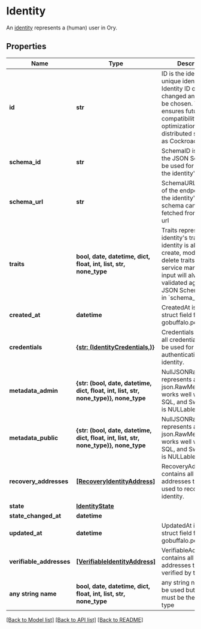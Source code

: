 # Identity

An [identity](https://www.ory.sh/docs/kratos/concepts/identity-user-model) represents a (human) user in Ory.

## Properties
Name | Type | Description | Notes
------------ | ------------- | ------------- | -------------
**id** | **str** | ID is the identity&#39;s unique identifier.  The Identity ID can not be changed and can not be chosen. This ensures future compatibility and optimization for distributed stores such as CockroachDB. | 
**schema_id** | **str** | SchemaID is the ID of the JSON Schema to be used for validating the identity&#39;s traits. | 
**schema_url** | **str** | SchemaURL is the URL of the endpoint where the identity&#39;s traits schema can be fetched from.  format: url | 
**traits** | **bool, date, datetime, dict, float, int, list, str, none_type** | Traits represent an identity&#39;s traits. The identity is able to create, modify, and delete traits in a self-service manner. The input will always be validated against the JSON Schema defined in &#x60;schema_url&#x60;. | 
**created_at** | **datetime** | CreatedAt is a helper struct field for gobuffalo.pop. | [optional] 
**credentials** | [**{str: (IdentityCredentials,)}**](IdentityCredentials.md) | Credentials represents all credentials that can be used for authenticating this identity. | [optional] 
**metadata_admin** | **{str: (bool, date, datetime, dict, float, int, list, str, none_type)}, none_type** | NullJSONRawMessage represents a json.RawMessage that works well with JSON, SQL, and Swagger and is NULLable- | [optional] 
**metadata_public** | **{str: (bool, date, datetime, dict, float, int, list, str, none_type)}, none_type** | NullJSONRawMessage represents a json.RawMessage that works well with JSON, SQL, and Swagger and is NULLable- | [optional] 
**recovery_addresses** | [**[RecoveryIdentityAddress]**](RecoveryIdentityAddress.md) | RecoveryAddresses contains all the addresses that can be used to recover an identity. | [optional] 
**state** | [**IdentityState**](IdentityState.md) |  | [optional] 
**state_changed_at** | **datetime** |  | [optional] 
**updated_at** | **datetime** | UpdatedAt is a helper struct field for gobuffalo.pop. | [optional] 
**verifiable_addresses** | [**[VerifiableIdentityAddress]**](VerifiableIdentityAddress.md) | VerifiableAddresses contains all the addresses that can be verified by the user. | [optional] 
**any string name** | **bool, date, datetime, dict, float, int, list, str, none_type** | any string name can be used but the value must be the correct type | [optional]

[[Back to Model list]](../README.md#documentation-for-models) [[Back to API list]](../README.md#documentation-for-api-endpoints) [[Back to README]](../README.md)


